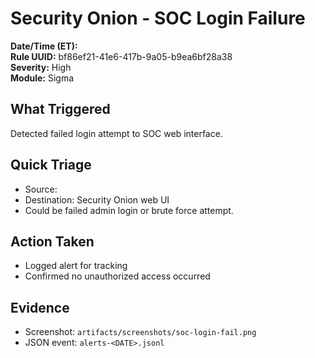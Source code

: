 # Security Onion - SOC Login Failure

**Date/Time (ET):** <fill>  
**Rule UUID:** bf86ef21-41e6-417b-9a05-b9ea6bf28a38  
**Severity:** High  
**Module:** Sigma  

## What Triggered
Detected failed login attempt to SOC web interface.

## Quick Triage
- Source: <fill>
- Destination: Security Onion web UI
- Could be failed admin login or brute force attempt.

## Action Taken
- Logged alert for tracking
- Confirmed no unauthorized access occurred

## Evidence
- Screenshot: `artifacts/screenshots/soc-login-fail.png`
- JSON event: `alerts-<DATE>.jsonl`
